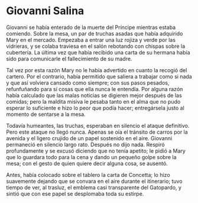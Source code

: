 # Giovanni Salina

Giovanni se había enterado de la muerte del Príncipe mientras estaba comiendo. Sobre la mesa, un par de truchas asadas que había adquirido Mary en el mercado. Empezaba a entrar una luz rojiza y verde por las vidrieras, y se colaba traviesa en el salón rebotando con chispas sobre la cubertería. La última vez que había recibido una carta de su hermana había sido para comunicarle el fallecimiento de su madre. 

Tal vez por esta razón Mary no le había advertido en cuanto la recogió del cartero. Por el contrario, había permitido que saliera a trabajar como si nada y que así volviera cansado como siempre; con sus pasos pesados, refunfuñando para sí cosas que ella nunca le entendía. Por alguna razón había calculado que las malas noticias se digieren mejor después de las comidas; pero la maldita misiva le pesaba tanto en el alma que no pudo esperar lo suficiente e hizo lo peor que podía hacer; entregársela justo al momento de sentarse a la mesa.

Todavía humeantes, las truchas, esperaban en silencio el ataque definitivo. Pero este ataque no llegó nunca. Apenas se oía el tránsito de carros por la avenida y el ligero crujido de un papel sostenido en el aire. Giovanni permaneció en silencio largo rato. Después no dijo nada. Respiró profundamente y se excusó diciendo que no tenía apetito; le pidió a Mary que lo guardara todo para la cena y dando un pequeño golpe sobre la mesa; con el gesto de quien quiere decir alguna cosa, se ausentó.

Antes, había colocado sobre el tablero la carta de Concetta; lo hizo suavemente dejando que se convara en el aire durante el itinerario; tuvo tiempo de ver, al trasluz, el emblema casi transparente del Gatopardo, y sintió que con ese papel se desplomaba toda su estirpe.
